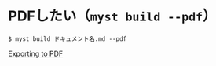 # PDFしたい（``myst build --pdf``）

```console
$ myst build ドキュメント名.md --pdf
```

[Exporting to PDF](https://myst-tools.org/docs/mystjs/creating-pdf-documents)
